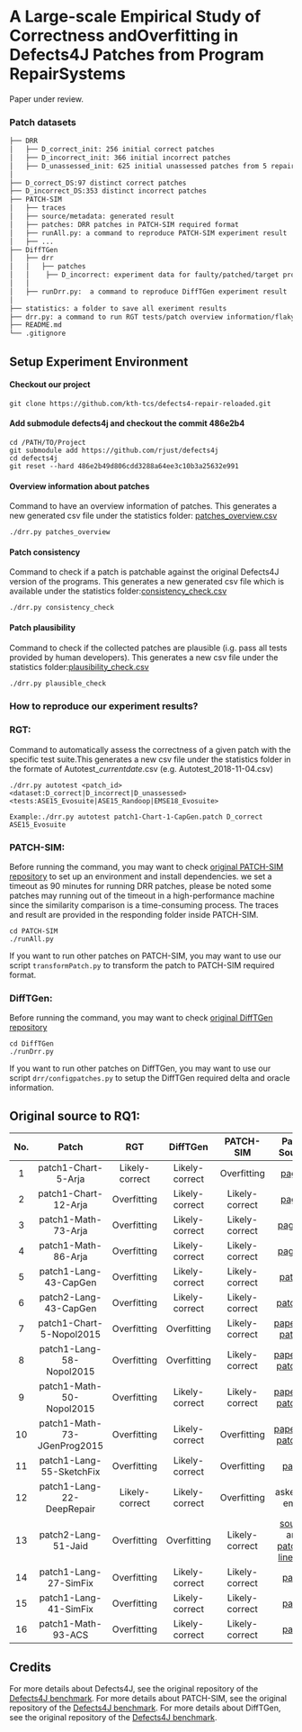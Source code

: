 # A Large-scale Empirical Study of Correctness andOverfitting in Defects4J Patches from Program RepairSystems

Paper under review.



### Patch datasets
 ```bash
├── DRR
│   ├── D_correct_init: 256 initial correct patches
│   ├── D_incorrect_init: 366 initial incorrect patches
│   ├── D_unassessed_init: 625 initial unassessed patches from 5 repair systems
│   
├── D_correct_DS:97 distinct correct patches
├── D_incorrect_DS:353 distinct incorrect patches
├── PATCH-SIM
│   ├── traces
│   ├── source/metadata: generated result
│   ├── patches: DRR patches in PATCH-SIM required format
│   ├── runAll.py: a command to reproduce PATCH-SIM experiment result
│   ├── ...
├── DiffTGen
│   ├── drr
│   │   ├── patches
│   │    ├── D_incorrect: experiment data for faulty/patched/target programs and test cases
│   │   
│   ├── runDrr.py:  a command to reproduce DiffTGen experiment result
│   
├── statistics: a folder to save all exeriment results
├── drr.py: a command to run RGT tests/patch overview information/flaky tests check/consistency check/plausibility check
├── README.md
└── .gitignore
```


## Setup Experiment Environment

#### Checkout our project
```
git clone https://github.com/kth-tcs/defects4-repair-reloaded.git
```
#### Add submodule defects4j and checkout the commit 486e2b4
```
cd /PATH/TO/Project
git submodule add https://github.com/rjust/defects4j
cd defects4j 
git reset --hard 486e2b49d806cdd3288a64ee3c10b3a25632e991
```
#### Overview information about patches

Command to have an overview information of patches. This generates a new generated csv file under the statistics folder: [patches_overview.csv](https://github.com/kth-tcs/defects4-repair-reloaded/blob/master/statistics/patches_overview.csv)
```
./drr.py patches_overview
```
#### Patch consistency

Command to check if a patch is patchable against the original Defects4J version of the programs. This generates a new generated csv file which is available under the statistics folder:[consistency_check.csv](https://github.com/kth-tcs/defects4-repair-reloaded/blob/master/statistics/consistency_check.csv)
```
./drr.py consistency_check
```
#### Patch plausibility

Command to check if the collected patches are plausible (i.g. pass all tests provided by human developers). This generates a new csv file under the statistics folder:[plausibility_check.csv](https://github.com/kth-tcs/defects4-repair-reloaded/blob/master/statistics/plausibility_check.csv)
```
./drr.py plausible_check
```


### How to reproduce our experiment results?


### RGT:
Command to automatically assess the correctness of a given patch with the specific test suite.This generates a new csv file under the statistics folder in the formate of Autotest_*currentdate*.csv (e.g. Autotest_2018-11-04.csv)

```
./drr.py autotest <patch_id> <dataset:D_correct|D_incorrect|D_unassessed> <tests:ASE15_Evosuite|ASE15_Randoop|EMSE18_Evosuite>

Example:./drr.py autotest patch1-Chart-1-CapGen.patch D_correct ASE15_Evosuite

```
### PATCH-SIM:
Before running the command, you may want to check [original PATCH-SIM repository](https://github.com/Ultimanecat/DefectRepairing) to set up an environment and install dependencies.
we set a timeout as 90 minutes for running DRR patches, please be noted some patches may running out of the timeout in a high-performance machine since the similarity comparison is a time-consuming process. The traces and result are provided in the responding folder inside PATCH-SIM.
```
cd PATCH-SIM
./runAll.py
```
If you want to run other patches on PATCH-SIM, you may want to use our script ```transformPatch.py``` to transform the patch to  PATCH-SIM required format.
### DiffTGen:
Before running the command, you may want to check [original DiffTGen repository](https://github.com/qixin5/DiffTGen)
```
cd DiffTGen
./runDrr.py
```
If you want to run other patches on DiffTGen, you may want to use our script ```drr/configpatches.py``` to setup the DiffTGen required delta and oracle information.



## Original source to RQ1:
| No.|            Patch          |     RGT           |  DiffTGen      |  PATCH-SIM      | Patch Source|
| :-----:|       :-----:         |    :-----:        |    :---:       |   :---:         |     :---:     |
|1|   patch1-Chart-5-Arja   |   Likely-correct      |Likely-correct   | Overfitting   |[page3](https://github.com/kth-tcs/defects4j-repair-reloaded/blob/master/statistics/source/Arja/arja-supplemental.pdf)|
|2|   patch1-Chart-12-Arja   |    Overfitting    |Likely-correct   |Likely-correct   |[page4](https://github.com/kth-tcs/defects4j-repair-reloaded/blob/master/statistics/source/Arja/arja-supplemental.pdf)|
|3|   patch1-Math-73-Arja     |    Overfitting    |Likely-correct  |Likely-correct   |[page10](https://github.com/kth-tcs/defects4j-repair-reloaded/blob/master/statistics/source/Arja/arja-supplemental.pdf)|
|4|   patch1-Math-86-Arja     |    Overfitting    |Likely-correct  |Likely-correct   |[page12](https://github.com/kth-tcs/defects4j-repair-reloaded/blob/master/statistics/source/Arja/arja-supplemental.pdf)|
|5|   patch1-Lang-43-CapGen   |    Overfitting    |Likely-correct  |Likely-correct   |[patch9](https://github.com/justinwm/CapGen/blob/master/Patches/Lang/Lang_43/patch_9.txt)|
|6|   patch2-Lang-43-CapGen   |    Overfitting    |Likely-correct  |Likely-correct   |[patch10](https://github.com/justinwm/CapGen/blob/master/Patches/Lang/Lang_43/patch_10.txt)|
|7|   patch1-Chart-5-Nopol2015   |    Overfitting  |Overfitting  |Likely-correct   |[paper](https://link.springer.com/article/10.1007/s10664-016-9470-4)and [patch7](https://github.com/Spirals-Team/defects4j-repair/tree/master/results/2015-august#chart-5)|
|8|   patch1-Lang-58-Nopol2015   |    Overfitting  |Overfitting  |Likely-correct   |[paper](https://link.springer.com/content/pdf/10.1007%2Fs10664-016-9470-4.pdf)and [patch26](https://github.com/Spirals-Team/defects4j-repair/tree/master/results/2015-august#lang-58)|
|9|   patch1-Math-50-Nopol2015   |    Overfitting  |Likely-correct   |Likely-correct   |[paper](https://link.springer.com/content/pdf/10.1007%2Fs10664-016-9470-4.pdf)and [patch46](https://github.com/Spirals-Team/defects4j-repair/tree/master/results/2015-august#math-50)|
|10|   patch1-Math-73-JGenProg2015  |    Overfitting  |Likely-correct   |Overfitting   |[paper](https://link.springer.com/content/pdf/10.1007%2Fs10664-016-9470-4.pdf)and [patch54](https://github.com/Spirals-Team/defects4j-repair/tree/master/results/2015-august#math-73)|
|11|   patch1-Lang-55-SketchFix  |    Overfitting  |Likely-correct   |Overfitting   |[patch](https://github.com/anonymoususer18/sketchFix_evaluation/blob/master/eval-log/Lang_55/valid.txt)|
|12|   patch1-Lang-22-DeepRepair  |  Likely-correct  |Likely-correct   |Overfitting   | asked by email |
|13|   patch2-Lang-51-Jaid |  Overfitting  | Overfitting   |Likely-correct   | [source](https://bitbucket.org/maxpei/jaid/wiki/Home) and [patch at line714](https://github.com/kth-tcs/defects4j-repair-reloaded/blob/master/statistics/source/Jaid/lang51_plausible.log)|
|14|   patch1-Lang-27-SimFix |  Overfitting  | Likely-correct  |Likely-correct   | [patch](https://github.com/xgdsmileboy/SimFix/blob/master/final/result/patch/lang/27/0/1_NumberUtils.java)|
|15|   patch1-Lang-41-SimFix |  Overfitting  | Likely-correct  |Likely-correct   | [patch](https://github.com/xgdsmileboy/SimFix/tree/master/final/result/patch/lang/41)|
|16|   patch1-Math-93-ACS |  Overfitting  | Likely-correct  |Likely-correct   | [patch](https://github.com/Adobee/ACS/blob/master/patch/ACS/Math93/src/java/org/apache/commons/math/util/MathUtils.java)|


## Credits

For more details about Defects4J, see the original repository of the [Defects4J benchmark](https://github.com/rjust/defects4j).
For more details about PATCH-SIM, see the original repository of the [Defects4J benchmark](https://github.com/Ultimanecat/DefectRepairing).
For more details about DiffTGen, see the original repository of the [Defects4J benchmark](https://github.com/qixin5/DiffTGen).


